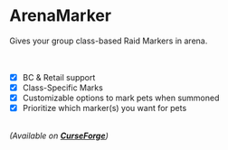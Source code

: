# ArenaMarker

Gives your group class-based Raid Markers in arena.
<br>
<br>
<br>
- [x] BC & Retail support
- [x] Class-Specific Marks
- [x] Customizable options to mark pets when summoned
- [x] Prioritize which marker(s) you want for pets
<br>
<i>(Available on <b><a href="https://www.curseforge.com/wow/addons/arenamarker">CurseForge</a></b>)</i>

